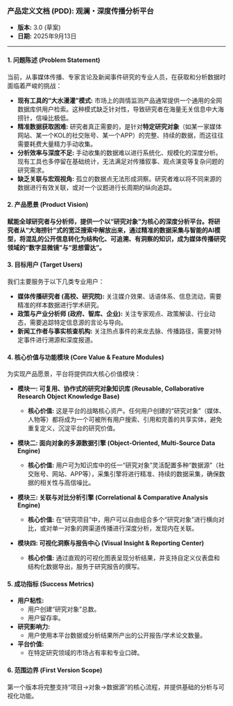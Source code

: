 ### **产品定义文档 (PDD): 观澜・深度传播分析平台**

*   **版本:** 3.0 (草案)
*   **日期:** 2025年9月13日

---

#### **1. 问题陈述 (Problem Statement)**

当前，从事媒体传播、专家言论及新闻事件研究的专业人员，在获取和分析数据时面临着严峻的挑战：

*   **现有工具的“大水漫灌”模式:** 市场上的舆情监测产品通常提供一个通用的全网数据库供用户检索。这种模式缺乏针对性，导致研究者在海量无关信息中大海捞针，信噪比极低。
*   **精准数据获取困难:** 研究者真正需要的，是针对**特定研究对象**（如某一家媒体网站、某一个KOL的社交账号、某一个APP）的完整、持续的数据，而这往往需要耗费大量精力手动收集。
*   **分析效率与深度不足:** 手动收集的数据难以进行系统化、规模化的深度分析。现有工具也多停留在基础统计，无法满足对传播叙事、观点演变等复杂问题的研究需求。
*   **缺乏关联与宏观视角:** 孤立的数据点无法形成洞察。研究者难以将不同来源的数据进行有效关联，或对一个议题进行长周期的纵向追踪。

#### **2. 产品愿景 (Product Vision)**

**赋能全球研究者与分析师，提供一个以“研究对象”为核心的深度分析平台。将研究者从“大海捞针”式的宽泛搜索中解放出来，通过精准的数据采集与智能的AI模型，将混乱的公开信息转化为结构化、可追溯、有洞察的知识，成为媒体传播研究领域的“数字显微镜”与“思想雷达”。**

#### **3. 目标用户 (Target Users)**

我们主要服务于以下几类专业用户：

*   **媒体传播研究者 (高校、研究院):** 关注媒介效果、话语体系、信息流动，需要精准的样本数据进行学术研究。
*   **政策与产业分析师 (政府、智库、企业):** 关注专家观点、政策解读、行业动态，需要追踪特定信息源的言论与导向。
*   **新闻工作者与事实核查机构:** 关注热点事件的来龙去脉、传播路径，需要对特定事件进行溯源和深度报道。

#### **4. 核心价值与功能模块 (Core Value & Feature Modules)**

为实现产品愿景，平台将提供四大核心价值模块：

*   **模块一: 可复用、协作式的研究对象知识库 (Reusable, Collaborative Research Object Knowledge Base)**
    *   **核心价值:** 这是平台的战略核心资产。任何用户创建的“研究对象”（媒体、人物等）都将成为一个可被所有用户搜索、引用和完善的共享实体，避免重复定义，沉淀平台的研究价值。

*   **模块二: 面向对象的多源数据引擎 (Object-Oriented, Multi-Source Data Engine)**
    *   **核心价值:** 用户可为知识库中的任一“研究对象”灵活配置多种“数据源”（社交账号、网站、APP等），采集引擎将进行精准、持续的数据采集，确保数据的相关性与高信噪比。

*   **模块三: 关联与对比分析引擎 (Correlational & Comparative Analysis Engine)**
    *   **核心价值:** 在“研究项目”中，用户可以自由组合多个“研究对象”进行横向对比，或对单一对象的跨渠道传播进行深度分析，发现内在关联。

*   **模块四: 可视化洞察与报告中心 (Visual Insight & Reporting Center)**
    *   **核心价值:** 通过直观的可视化图表呈现分析结果，并支持自定义仪表盘和结构化数据导出，服务于研究报告的撰写。

#### **5. 成功指标 (Success Metrics)**

*   **用户粘性:**
    *   用户创建“研究对象”总数。
    *   用户留存率。
*   **研究影响力:**
    *   用户使用本平台数据或分析结果所产出的公开报告/学术论文数量。
*   **平台价值:**
    *   在特定研究领域的市场占有率和专业口碑。


#### **6. 范围边界 (First Version Scope)**

第一个版本将完整支持“项目->对象->数据源”的核心流程，并提供基础的分析与可视化功能。

